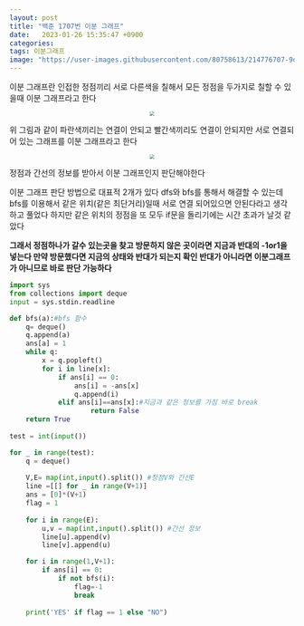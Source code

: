 ```yaml
---
layout: post
title: "백준 1707번 이분 그래프"
date:   2023-01-26 15:35:47 +0900
categories:
tags: 이분그래프
image: "https://user-images.githubusercontent.com/80758613/214776707-9da63f4a-8b27-411e-bd88-9388b3e2b429.png"
---
```


이분 그래프란 인접한 정점끼리 서로 다른색을 칠해서 모든 정점을 두가지로 칠할 수 있을때 이분 그래프라고 한다

<center>
<img src="https://user-images.githubusercontent.com/80758613/214776707-9da63f4a-8b27-411e-bd88-9388b3e2b429.png" style="zoom:50%;">
</center>

위 그림과 같이 파란색끼리는 연결이 안되고 빨간색끼리도 연결이 안되지만 서로 연결되어 있는 그래프를 이분 그래프라고 한다

<center>
<img src="https://user-images.githubusercontent.com/80758613/214776416-37c5372e-dda0-46f6-b786-a33dd9f0562f.png" style="zoom:50%;">
</center>

정점과 간선의 정보를 받아서 이분 그래프인지 판단해야한다

이분 그래프 판단 방법으로 대표적 2개가 있다 dfs와 bfs를 통해서 해결할 수 있는데 bfs를 이용해서 같은 위치(같은 최단거리)일때 서로 연결 되어있으면 안된다라고 생각 하고 풀었다 하지만 같은 위치의 정점을 또 모두 if문을 돌리기에는 시간 초과가 날것 같았다

**그래서 정점하나가 갈수 있는곳을 찾고 방문하지 않은 곳이라면 지금과 반대의 -1or1을 넣는다 만약 방문했다면 지금의 상태와 반대가 되는지 확인 반대가 아니라면 이분그래프가 아니므로 바로 판단 가능하다**

``` python
import sys
from collections import deque
input = sys.stdin.readline

def bfs(a):#bfs 함수
    q= deque()
    q.append(a)
    ans[a] = 1
    while q:
        x = q.popleft()
        for i in line[x]:
            if ans[i] == 0:
                ans[i] = -ans[x]
                q.append(i)
            elif ans[i]==ans[x]:#지금과 같은 정보를 가짐 바로 break
                    return False
    return True
                
test = int(input())

for _ in range(test):
    q = deque()
    
    V,E= map(int,input().split()) #정점V와 간선E 
    line =[[] for _ in range(V+1)]
    ans = [0]*(V+1)
    flag = 1
    
    for i in range(E):
        u,v = map(int,input().split()) #간선 정보
        line[u].append(v)
        line[v].append(u)

    for i in range(1,V+1):
        if ans[i] == 0:
            if not bfs(i):
                flag=-1
                break
            
    print('YES' if flag == 1 else "NO")   
```

